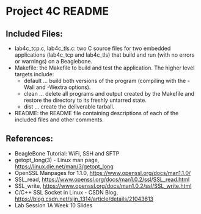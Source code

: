 # Project 4C README

## Included Files:
* lab4c_tcp.c, lab4c_tls.c: two C source files for two embedded applications (lab4c_tcp and lab4c_tls) that build and run (with no errors or warnings) on a Beaglebone.
* Makefile: the Makefile to build and test the application. The higher level targets include:
	* default ... build both versions of the program (compiling with the -Wall and -Wextra options).
	* clean ... delete all programs and output created by the Makefile and restore the directory to its freshly untarred state.
	* dist ... create the deliverable tarball.
* README: the README file containing descriptions of each of the included files and other comments.

## References:
* BeagleBone Tutorial: WiFi, SSH and SFTP
* getopt_long(3) - Linux man page, https://linux.die.net/man/3/getopt_long
* OpenSSL Manpages for 1.1.0, https://www.openssl.org/docs/man1.1.0/
* SSL_read, https://www.openssl.org/docs/man1.0.2/ssl/SSL_read.html
* SSL_write, https://www.openssl.org/docs/man1.0.2/ssl/SSL_write.html
* C/C++ SSL Socket in Linux - CSDN Blog, https://blog.csdn.net/sjin_1314/article/details/21043613
* Lab Session 1A Week 10 Slides
